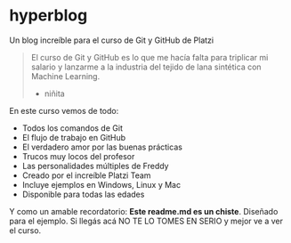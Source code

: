 # hyperblog
Un blog increíble para el curso de Git y GitHub de Platzi
>El curso de Git y GitHub es lo que me hacía falta para triplicar mi salario y lanzarme a la industria del tejido de lana sintética con Machine Learning.
>- niñita

En este curso vemos de todo:
- Todos los comandos de Git
- El flujo de trabajo en GitHub
- El verdadero amor por las buenas prácticas
- Trucos muy locos del profesor
- Las personalidades múltiples de Freddy
- Creado por el increíble Platzi Team
- Incluye ejemplos en Windows, Linux y Mac
- Disponible para todas las edades

Y como un amable recordatorio: **Este readme.md es un chiste**. Diseñado para el ejemplo. Si llegás acá NO TE LO TOMES EN SERIO y mejor ve a ver el curso. 
